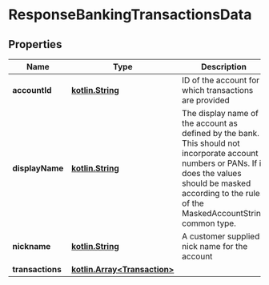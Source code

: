 # ResponseBankingTransactionsData

## Properties
Name | Type | Description | Notes
------------ | ------------- | ------------- | -------------
**accountId** | [**kotlin.String**](.md) | ID of the account for which transactions are provided |  [optional]
**displayName** | [**kotlin.String**](.md) | The display name of the account as defined by the bank.  This should not incorporate account numbers or PANs.  If it does the values should be masked according to the rules of the MaskedAccountString common type. |  [optional]
**nickname** | [**kotlin.String**](.md) | A customer supplied nick name for the account |  [optional]
**transactions** | [**kotlin.Array&lt;Transaction&gt;**](Transaction.md) |  |  [optional]
